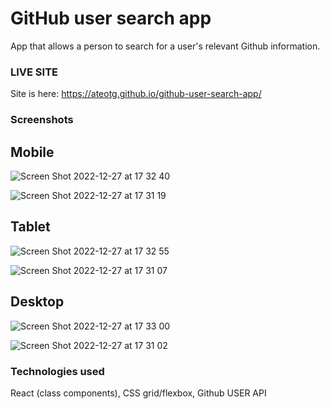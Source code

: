 # GitHub user search app
App that allows a person to search for a user's relevant Github information. 

### LIVE SITE

Site is here: https://ateotg.github.io/github-user-search-app/

### Screenshots

## Mobile

![Screen Shot 2022-12-27 at 17 32 40](https://user-images.githubusercontent.com/25332391/209728892-dbbb489a-deb0-4aea-9f9f-d59d0a8281af.png)

![Screen Shot 2022-12-27 at 17 31 19](https://user-images.githubusercontent.com/25332391/209728922-5b19e3e9-3569-4fe2-810b-8dc3b9dc75ea.png)

## Tablet

![Screen Shot 2022-12-27 at 17 32 55](https://user-images.githubusercontent.com/25332391/209729227-19e3f494-e722-44c6-9055-4a5545df34ca.png)

![Screen Shot 2022-12-27 at 17 31 07](https://user-images.githubusercontent.com/25332391/209729253-1b3ee041-4067-47ee-906d-1fedd77dede5.png)

## Desktop

![Screen Shot 2022-12-27 at 17 33 00](https://user-images.githubusercontent.com/25332391/209729446-9550b6cd-c32a-47de-8e5a-9836fad95d23.png)

![Screen Shot 2022-12-27 at 17 31 02](https://user-images.githubusercontent.com/25332391/209729462-1d96c1fa-c90b-40ed-b731-b879fe223d02.png)

### Technologies used
React (class components), CSS grid/flexbox, Github USER API
